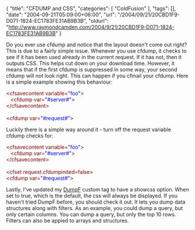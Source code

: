 {
	"title": "CFDUMP and CSS",
	"categories": [
		"ColdFusion"
	],
	"tags": [],
	"date": "2004-09-21T05:09:00+06:00",
	"url": "/2004/09/21/20CBD1F9-D071-1824-EC1783FE31AB9B3B",
	"oldurl": "http://www.raymondcamden.com/2004/9/21/20CBD1F9-D071-1824-EC1783FE31AB9B3B"
}

Do you ever use cfdump and notice that the layout doesn't come out right? This is due to a fairly simple issue. Whenever you use cfdump, it checks to see if it has been used already in the current request. If it has not, then it outputs CSS. This helps cut down on your download time. However, it means that if the first cfdump is suppressed in some way, your second cfdump will not look right. This can happen if you cfmail your cfdump. Here is a simple example showing this behaviour:

<div class="code"><FONT COLOR=MAROON>&lt;cfsavecontent variable=<FONT COLOR=BLUE>"foo"</FONT>&gt;</FONT><br>
&nbsp;&nbsp;&nbsp;<FONT COLOR=MAROON>&lt;cfdump var=<FONT COLOR=BLUE>"#server#"</FONT>&gt;</FONT><br>
<FONT COLOR=MAROON>&lt;/cfsavecontent&gt;</FONT><br>
<br>
<FONT COLOR=MAROON>&lt;cfdump var=<FONT COLOR=BLUE>"#request#"</FONT>&gt;</FONT></div>

Luckily there is a simple way around it - turn off the request variable cfdump checks for:

<div class="code"><FONT COLOR=MAROON>&lt;cfsavecontent variable=<FONT COLOR=BLUE>"foo"</FONT>&gt;</FONT><br>
&nbsp;&nbsp;&nbsp;<FONT COLOR=MAROON>&lt;cfdump var=<FONT COLOR=BLUE>"#server#"</FONT>&gt;</FONT><br>
<FONT COLOR=MAROON>&lt;/cfsavecontent&gt;</FONT><br>
<br>
<FONT COLOR=MAROON>&lt;cfset request.cfdumpinited=false&gt;</FONT><br>
<FONT COLOR=MAROON>&lt;cfdump var=<FONT COLOR=BLUE>"#request#"</FONT>&gt;</FONT></div>

Lastly, I've updated my <a href="http://www.camdenfamily.com/morpheus/downloads/dumpf.zip">DumpF</a> custom tag to have a showcss option. When set to true, which is the default, the css will always be displayed. If you haven't tried DumpF before, you should check it out. It lets you dump data structures along with filters. As an example, you could dump a query, but only certain columns. You can dump a query, but only the top 10 rows. Filters can also be appied to arrays and structures.